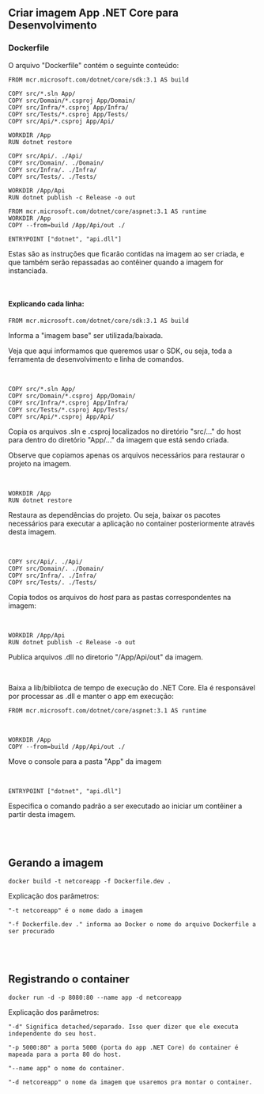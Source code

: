 ## Criar imagem App .NET Core para Desenvolvimento

### Dockerfile

O arquivo "Dockerfile" contém o seguinte conteúdo:

```
FROM mcr.microsoft.com/dotnet/core/sdk:3.1 AS build

COPY src/*.sln App/
COPY src/Domain/*.csproj App/Domain/
COPY src/Infra/*.csproj App/Infra/
COPY src/Tests/*.csproj App/Tests/
COPY src/Api/*.csproj App/Api/

WORKDIR /App
RUN dotnet restore

COPY src/Api/. ./Api/
COPY src/Domain/. ./Domain/
COPY src/Infra/. ./Infra/
COPY src/Tests/. ./Tests/

WORKDIR /App/Api
RUN dotnet publish -c Release -o out

FROM mcr.microsoft.com/dotnet/core/aspnet:3.1 AS runtime
WORKDIR /App
COPY --from=build /App/Api/out ./

ENTRYPOINT ["dotnet", "api.dll"]
``` 

Estas são as instruções que ficarão contidas na imagem ao ser criada, e que também serão repassadas ao contêiner quando a imagem for instanciada.


<br>

#### Explicando cada linha:
```
FROM mcr.microsoft.com/dotnet/core/sdk:3.1 AS build
``` 
Informa a "imagem base" ser utilizada/baixada.

Veja que aqui informamos que queremos usar o SDK, ou seja, toda a ferramenta de desenvolvimento e linha de comandos.


<br>

```
COPY src/*.sln App/
COPY src/Domain/*.csproj App/Domain/
COPY src/Infra/*.csproj App/Infra/
COPY src/Tests/*.csproj App/Tests/
COPY src/Api/*.csproj App/Api/
``` 

Copia os arquivos .sln e .csproj localizados no diretório "src/..." do host para dentro do diretório "App/..." da imagem que está sendo criada.

Observe que copiamos apenas os arquivos necessários para restaurar o projeto na imagem.


<br>

```
WORKDIR /App
RUN dotnet restore
``` 
Restaura as dependências do projeto. Ou seja, baixar os pacotes necessários para executar a aplicação no container posteriormente através desta imagem.


<br>

```
COPY src/Api/. ./Api/
COPY src/Domain/. ./Domain/
COPY src/Infra/. ./Infra/
COPY src/Tests/. ./Tests/
``` 
Copia todos os arquivos do _host_ para as pastas correspondentes na imagem:


<br>

```
WORKDIR /App/Api
RUN dotnet publish -c Release -o out
``` 
Publica arquivos .dll no diretorio "/App/Api/out" da imagem.


<br>

Baixa a lib/bibliotca de tempo de execução do .NET Core. Ela é responsável por processar as .dll e manter o app em execução:
```
FROM mcr.microsoft.com/dotnet/core/aspnet:3.1 AS runtime
```


<br>

```
WORKDIR /App
COPY --from=build /App/Api/out ./
```
Move o console para a pasta "App" da imagem


<br>

```
ENTRYPOINT ["dotnet", "api.dll"]
```
Especifica o comando padrão a ser executado ao iniciar um contêiner a partir desta imagem.




<br>
<br>

## Gerando a imagem
```
docker build -t netcoreapp -f Dockerfile.dev .
```

Explicação dos parâmetros:
```
"-t netcoreapp" é o nome dado a imagem

"-f Dockerfile.dev ." informa ao Docker o nome do arquivo Dockerfile a ser procurado
```




<br>
<br>

## Registrando o container
```
docker run -d -p 8080:80 --name app -d netcoreapp
```

Explicação dos parâmetros:

```
"-d" Significa detached/separado. Isso quer dizer que ele executa independente do seu host.

"-p 5000:80" a porta 5000 (porta do app .NET Core) do container é mapeada para a porta 80 do host.

"--name app" o nome do container.

"-d netcoreapp" o nome da imagem que usaremos pra montar o container.
```

